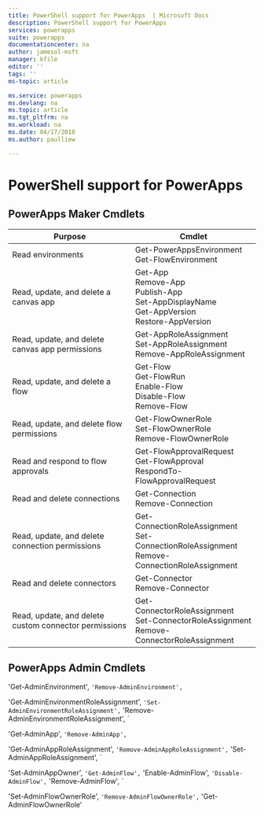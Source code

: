 ```yaml
---
title: PowerShell support for PowerApps  | Microsoft Docs
description: PowerShell support for PowerApps
services: powerapps
suite: powerapps
documentationcenter: na
author: jamesol-msft
manager: kfile
editor: ''
tags: ''
ms-topic: article

ms.service: powerapps
ms.devlang: na
ms.topic: article
ms.tgt_pltfrm: na
ms.workload: na
ms.date: 04/17/2018
ms.author: paulliew

---
```


# PowerShell support for PowerApps

## PowerApps Maker Cmdlets

| Purpose | Cmdlet |
| --- | --- |
| Read environments | Get-PowerAppsEnvironment <br> Get-FlowEnvironment
| Read, update, and delete a canvas app | Get-App <br> Remove-App <br> Publish-App <br> Set-AppDisplayName <br> Get-AppVersion <br> Restore-AppVersion
| Read, update, and delete canvas app permissions | Get-AppRoleAssignment <br> Set-AppRoleAssignment <br> Remove-AppRoleAssignment
| Read, update, and delete a flow | Get-Flow <br> Get-FlowRun <br> Enable-Flow <br> Disable-Flow <br> Remove-Flow
| Read, update, and delete flow permissions | Get-FlowOwnerRole <br> Set-FlowOwnerRole <br> Remove-FlowOwnerRole
| Read and respond to flow approvals | Get-FlowApprovalRequest <br> Get-FlowApproval <br> RespondTo-FlowApprovalRequest
| Read and delete connections | Get-Connection <br> Remove-Connection
| Read, update, and delete connection permissions | Get-ConnectionRoleAssignment <br> Set-ConnectionRoleAssignment <br> Remove-ConnectionRoleAssignment
| Read and delete connectors | Get-Connector <br> Remove-Connector
| Read, update, and delete custom connector permissions | Get-ConnectorRoleAssignment <br> Set-ConnectorRoleAssignment <br> Remove-ConnectorRoleAssignment


## PowerApps Admin Cmdlets


'Get-AdminEnvironment', `
'Remove-AdminEnvironment', `

'Get-AdminEnvironmentRoleAssignment', `
'Set-AdminEnvironmentRoleAssignment', `
'Remove-AdminEnvironmentRoleAssignment', `

'Get-AdminApp', `
'Remove-AdminApp', `

'Get-AdminAppRoleAssignment', `
'Remove-AdminAppRoleAssignment', `
'Set-AdminAppRoleAssignment', `

'Set-AdminAppOwner', `
'Get-AdminFlow', `
'Enable-AdminFlow', `
'Disable-AdminFlow', `
'Remove-AdminFlow', `

'Set-AdminFlowOwnerRole', `
'Remove-AdminFlowOwnerRole', `
'Get-AdminFlowOwnerRole'
